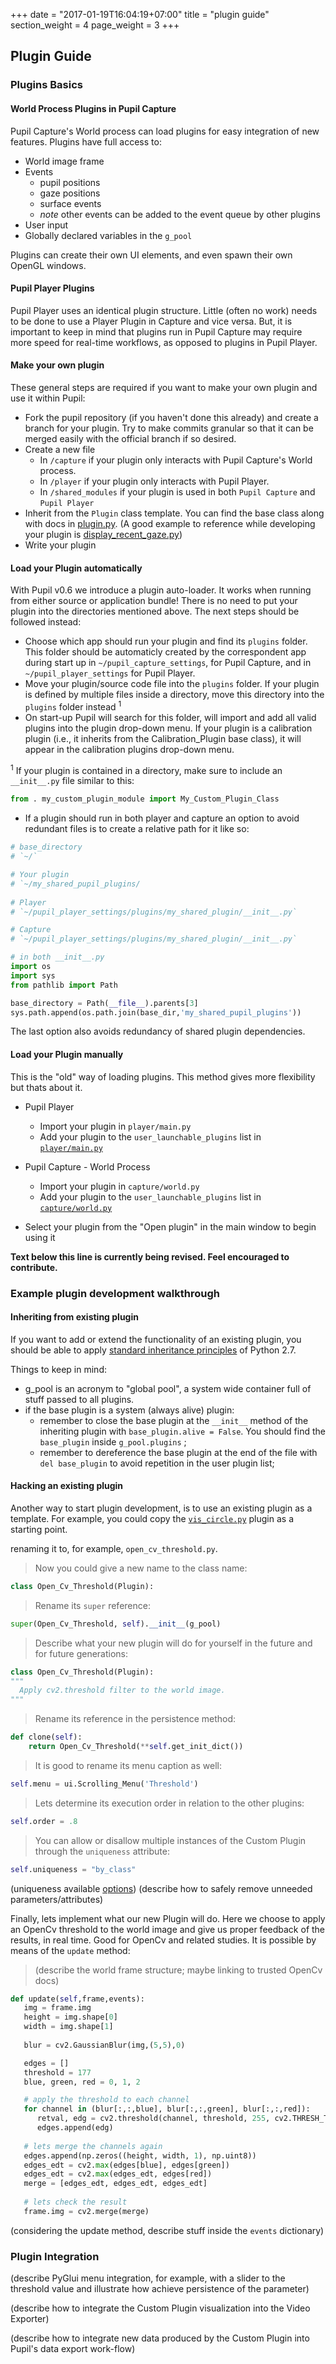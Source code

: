+++
date = "2017-01-19T16:04:19+07:00"
title = "plugin guide"
section_weight = 4
page_weight = 3
+++

## Plugin Guide

### Plugins Basics

#### World Process Plugins in Pupil Capture
Pupil Capture's World process can load plugins for easy integration of new features. Plugins have full access to: 

  + World image frame
  + Events
    + pupil positions
    + gaze positions
    + surface events
    + *note* other events can be added to the event queue by other plugins 
  + User input
  + Globally declared variables in the `g_pool`

Plugins can create their own UI elements, and even spawn their own OpenGL windows.

#### Pupil Player Plugins
Pupil Player uses an identical plugin structure. Little (often no work) needs to be done to use a Player Plugin in Capture and vice versa. But, it is important to keep in mind that plugins run in Pupil Capture may require more speed for real-time workflows, as opposed to plugins in Pupil Player.

#### Make your own plugin
These general steps are required if you want to make your own plugin and use it within Pupil:

  + Fork the pupil repository (if you haven't done this already) and create a branch for your plugin. Try to make commits granular so that it can be merged easily with the official branch if so desired.
  + Create a new file
    + In `/capture` if your plugin only interacts with Pupil Capture's World process.
    + In `/player` if your plugin only interacts with Pupil Player.
    + In `/shared_modules` if your plugin is used in both `Pupil Capture` and `Pupil Player`
  + Inherit from the `Plugin` class template. You can find the base class along with docs in [plugin.py](https://github.com/pupil-labs/pupil/tree/master/pupil_src/shared_modules/plugin.py). (A good example to reference while developing your plugin is [display_recent_gaze.py](https://github.com/pupil-labs/pupil/tree/master/pupil_src/shared_modules/display_recent_gaze.py))
  + Write your plugin

#### Load your Plugin automatically
With Pupil v0.6 we introduce a plugin auto-loader. It works when running from either source or application bundle! There is no need to put your plugin into the directories mentioned above. The next steps should be followed instead:
 
 + Choose which app should run your plugin and find its `plugins` folder. This folder should be automaticly created by the correspondent app during start up in `~/pupil_capture_settings`, for Pupil Capture, and in `~/pupil_player_settings` for Pupil Player.
 + Move your plugin/source code file into the `plugins` folder. If your plugin is defined by multiple files inside a directory, move this directory into the `plugins` folder instead <sup>1</sup>
 + On start-up Pupil will search for this folder, will import and add all valid plugins into the plugin drop-down menu. If your plugin is a calibration plugin (i.e., it inherits from the Calibration_Plugin base class), it will appear in the calibration plugins drop-down menu.

<sup>1</sup> If your plugin is contained in a directory, make sure to include an `__init__.py` file similar to this:

```python
from . my_custom_plugin_module import My_Custom_Plugin_Class
```

 + If a plugin should run in both player and capture an option to avoid redundant files is to create a relative path for it like so:

```python
# base_directory
# `~/`

# Your plugin
# `~/my_shared_pupil_plugins/
 
# Player
# `~/pupil_player_settings/plugins/my_shared_plugin/__init__.py`

# Capture
# `~/pupil_player_settings/plugins/my_shared_plugin/__init__.py`

# in both __init__.py
import os
import sys
from pathlib import Path

base_directory = Path(__file__).parents[3]
sys.path.append(os.path.join(base_dir,'my_shared_pupil_plugins'))

```

The last option also avoids redundancy of shared plugin dependencies.

#### Load your Plugin manually
This is the "old" way of loading plugins. This method gives more flexibility but thats about it.

   + Pupil Player
     + Import your plugin in `player/main.py`
     + Add your plugin to the `user_launchable_plugins` list in [`player/main.py`](https://github.com/pupil-labs/pupil/blob/master/pupil_src/player/main.py)
   + Pupil Capture - World Process
     + Import your plugin in `capture/world.py`
     + Add your plugin to the `user_launchable_plugins` list in [`capture/world.py`](https://github.com/pupil-labs/pupil/blob/master/pupil_src/capture/world.py)
 
   + Select your plugin from the "Open plugin" in the main window to begin using it


**Text below this line is currently being revised. Feel encouraged to contribute.**

### Example plugin development walkthrough

#### Inheriting from existing plugin
If you want to add or extend the functionality of an existing plugin, you should be able to apply [standard inheritance principles](https://docs.python.org/2/library/functions.html#super) of Python 2.7.

Things to keep in mind:

- g_pool is an acronym to "global pool", a system wide container full of stuff passed to all plugins.
- if the base plugin is a system (always alive) plugin:
  - remember to close the base plugin at the `__init__` method of the inheriting plugin with `base_plugin.alive = False`. You should find the `base_plugin` inside `g_pool.plugins` ;
  - remember to dereference the base plugin at the end of the file with `del base_plugin` to avoid repetition in the user plugin list;

#### Hacking an existing plugin
Another way to start plugin development, is to use an existing plugin as a template. For example, you could copy the [`vis_circle.py`](https://github.com/pupil-labs/pupil/blob/master/pupil_src/player/vis_circle.py) plugin as a starting point.

renaming it to, for example, `open_cv_threshold.py`.

> Now you could give a new name to the class name:

```python
class Open_Cv_Threshold(Plugin):
```

> Rename its `super` reference:

```python
super(Open_Cv_Threshold, self).__init__(g_pool)
```

> Describe what your new plugin will do for yourself in the future and for future generations:

```python
class Open_Cv_Threshold(Plugin):
"""
  Apply cv2.threshold filter to the world image.
"""
```

> Rename its reference in the persistence method:

```python
def clone(self):
    return Open_Cv_Threshold(**self.get_init_dict())
```

> It is good to rename its menu caption as well:

```python
self.menu = ui.Scrolling_Menu('Threshold')
```

> Lets determine its execution order in relation to the other plugins:

```python
self.order = .8
```

> You can allow or disallow multiple instances of the Custom Plugin through the `uniqueness` attribute:

```python
self.uniqueness = "by_class"
```

(uniqueness available [options](https://github.com/pupil-labs/pupil/blob/master/pupil_src/shared_modules/plugin.py))
(describe how to safely remove unneeded parameters/attributes)

Finally, lets implement what our new Plugin will do. Here we choose to apply an OpenCv threshold to the world image and give us proper feedback of the results, in real time. Good for OpenCv and related studies. It is possible by means of the `update` method:

> (describe the world frame structure; maybe linking to trusted OpenCv docs)

```python
def update(self,frame,events):
   img = frame.img
   height = img.shape[0] 
   width = img.shape[1] 
   
   blur = cv2.GaussianBlur(img,(5,5),0)

   edges = []
   threshold = 177
   blue, green, red = 0, 1, 2

   # apply the threshold to each channel 
   for channel in (blur[:,:,blue], blur[:,:,green], blur[:,:,red]):
      retval, edg = cv2.threshold(channel, threshold, 255, cv2.THRESH_TOZERO)
      edges.append(edg)
   
   # lets merge the channels again
   edges.append(np.zeros((height, width, 1), np.uint8))
   edges_edt = cv2.max(edges[blue], edges[green])
   edges_edt = cv2.max(edges_edt, edges[red])
   merge = [edges_edt, edges_edt, edges_edt]
   
   # lets check the result
   frame.img = cv2.merge(merge)
``` 

(considering the update method, describe stuff inside the `events` dictionary)

### Plugin Integration
(describe PyGlui menu integration, for example, with a slider to the threshold value and illustrate how achieve persistence of the parameter)

(describe how to integrate the Custom Plugin visualization into the Video Exporter)

(describe how to integrate new data produced by the Custom Plugin into Pupil's data export work-flow) 
